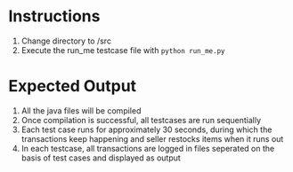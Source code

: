 # Instructions 

1. Change directory to /src
2. Execute the run_me testcase file with `python run_me.py`

  
 # Expected Output
 
 1. All the java files will be compiled 
 2. Once compilation is successful, all testcases are run sequentially
 3. Each test case runs for approximately 30 seconds, during which the transactions keep happening and seller restocks items when it runs out
 4. In each testcase, all transactions are logged in files seperated on the basis of test cases and displayed as output
